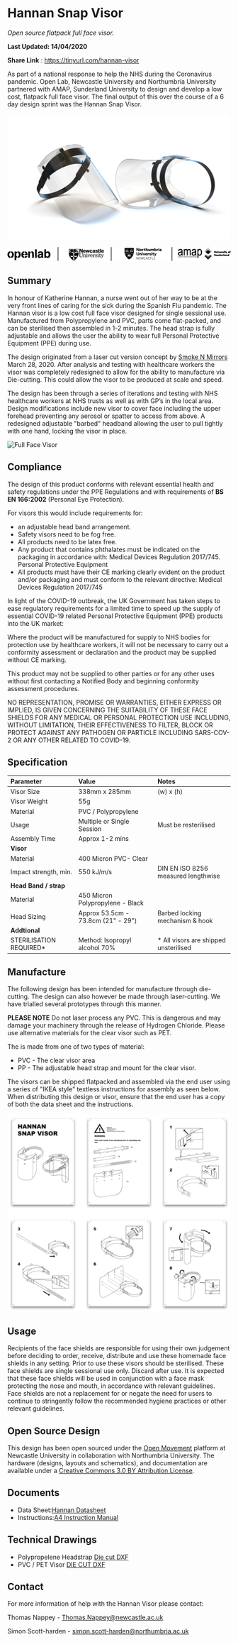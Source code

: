# Hannan Snap Visor

*Open source flatpack full face visor.*

**Last Updated: 14/04/2020**

**Share Link** : https://tinyurl.com/hannan-visor

As part of a national response to help the NHS during the Coronavirus pandemic. Open Lab, Newcastle University and Northumbria University partnered with AMAP, Sunderland University to design and develop a low cost, flatpack full face visor. The final output of this over the course of a 6 day design sprint was the Hannan Snap Visor.

![Visor Render](visor.8.png)

![Open Lab; Newcastle University; Northumbria University; AMAP, University of Sunderland](logos.png)


## Summary

In honour of Katherine Hannan, a nurse went out of her way to be at the very front lines of caring for the sick during the Spanish Flu pandemic. The Hannan visor is a low cost full face visor designed for single sessional use.  Manufactured from Polypropylene and PVC, parts come  flat-packed, and can be sterilised then assembled in 1-2 minutes. The head strap is fully adjustable and allows the user the ability to wear full Personal Protective Equipment (PPE) during use.

The design originated from a laser cut version concept by [Smoke N Mirrors](https://community.andmirrors.co.uk/t/covid-19-laser-cut-face-shield/168) March 28, 2020.  After analysis and testing with healthcare workers the visor was completely redesigned to allow for the ability to manufacture via Die-cutting. This could allow the visor to be produced at scale and speed. 

The design has been through a series of iterations and testing with NHS healthcare workers at NHS trusts as well as with GP’s in the local area. Design modifications include new visor to cover face including the upper forehead preventing any aerosol or spatter to access from above. A redesigned adjustable "barbed" headband allowing the user to pull tightly with one hand, locking the visor in place. 

![Full Face Visor](visor.png)


## Compliance 

The design of this product conforms with relevant essential health and safety regulations under the PPE Regulations  and with requirements of **BS EN 166:2002** (Personal Eye Protection).

For visors this would include requirements for:
* an adjustable head band arrangement.
* Safety visors need to be fog free.
* All products need to be latex free.
* Any product that contains phthalates must be indicated on the packaging in accordance with: Medical
Devices Regulation 2017/745. Personal Protective Equipment
* All products must have their CE marking clearly evident on the product and/or packaging and must
conform to the relevant directive: Medical Devices Regulation 2017/745

In light of the COVID-19 outbreak, the UK Government has taken steps to ease regulatory requirements for a limited time to speed up the supply of essential COVID-19 related Personal Protective Equipment (PPE) products into the UK market: 

Where the product will be manufactured for supply to NHS bodies for protection use by healthcare workers, it will not be necessary to carry out a conformity assessment or declaration and the product may be supplied without CE marking. 

This product may not be supplied to other parties or for any other uses without first contacting a Notified Body  and beginning conformity assessment procedures.

NO REPRESENTATION, PROMISE OR WARRANTIES, EITHER EXPRESS OR IMPLIED, IS GIVEN CONCERNING THE SUITABILITY OF THESE FACE SHIELDS FOR ANY MEDICAL OR PERSONAL PROTECTION USE INCLUDING, WITHOUT LIMITATION, THEIR EFFECTIVENESS TO FILTER, BLOCK OR PROTECT AGAINST ANY PATHOGEN OR PARTICLE INCLUDING SARS-COV-2 OR ANY OTHER RELATED TO COVID-19.


## Specification

| Parameter                     | Value                                  | Notes                                  |
|:------------------------------|:---------------------------------------|:---------------------------------------|
| Visor Size                    | 338mm x 285mm                          | (w) x (h)                              |
| Visor Weight                  | 55g                                    |                                        |
| Material                      | PVC / Polypropylene                    |                                        |
| Usage                         | Multiple or Single Session             | Must be resterilised                   |
| Assembly Time                 | Approx 1-2 mins                        |                                        |
| **Visor**                     |                                        |                                        |
| Material                      | 400 Micron PVC- Clear                  |                                        |
| Impact strength, min.         | 550 kJ/m/s                             | DIN EN ISO 8256 measured lengthwise    |
| **Head Band / strap**         |                                        |                                        |
|  Material                     | 450 Micron Polypropylene - Black       |                                        |
|  Head Sizing                  | Approx 53.5cm - 73.8cm (21" - 29")     | Barbed locking mechanism & hook        |
| **Addtional**                 |                                        |                                        |
| STERILISATION REQUIRED*       | Method: Isopropyl alcohol 70%          | * All visors are shipped unsterilised  |


## Manufacture

The following design has been intended for manufacture through die-cutting. The design can also however be made through laser-cutting. We have trialled several prototypes through this manner. 

**PLEASE NOTE** Do not laser process any PVC. This is dangerous and may damage your machinery through the release of Hydrogen Chloride. Please use alternative materials for the clear visor such as PET. 

The is made from one of two types of material:

* PVC - The clear visor area
* PP - The adjustable head strap and mount for the clear visor.

The visors can be shipped flatpacked and assembled via the end user using a series of "IKEA style" textless instructions for assembly as seen below. When distributing this design or visor, ensure that the end user has a copy of both the data sheet and the instructions.

![Instructions Grid](Instructions%20Grid.jpg)


## Usage

Recipients of the face shields are responsible for using their own judgement before deciding to order, receive, distribute and use these homemade face shields in any setting. Prior to use these visors should be sterilised. These face shields are single sessional use only. Discard after use. It is expected that these face shields will be used in conjunction with a face mask protecting the nose and mouth, in accordance with relevant guidelines. Face shields are not a replacement for or negate the need for users to continue to stringently follow the recommended hygiene practices or other relevant guidelines.


## Open Source Design

This design has been open sourced under the [Open Movement](https://openmovement.dev) platform at Newcastle University in collaboration with Northumbria University. The hardware (designs, layouts and schematics), and documentation are available under a [Creative Commons 3.0 BY Attribution License](../LICENSE.TXT).


## Documents

* Data Sheet:[Hannan Datasheet](Hannan%20Open%20source%20Visor%20v1.3.pdf)
* Instructions:[A4 Instruction Manual](Instructions.pdf)

## Technical Drawings
* Polypropelene Headstrap [Die cut DXF](HANNAN-SNAP-VISOR-STRAP-115.pdf)
* PVC / PET  Visor [DIE CUT DXF](HANNAN-SNAP-VISOR-SCREEN-115.pdf)

## Contact  

For more information of help with the Hannan Visor please contact:

Thomas Nappey - Thomas.Nappey@newcastle.ac.uk

Simon Scott-harden - simon.scott-harden@northumbria.ac.uk
